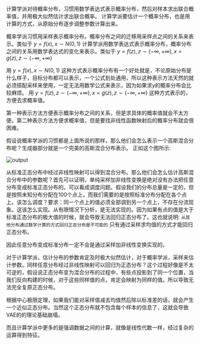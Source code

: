计算学派对待概率分布，习惯用数学表达式表示概率分布，然后对样本求出联合概率值，并用极大似然估计求出联合概率。
计算学派要估计一个概率分布，也是用计算的方式，从原始分布逐步调整参数计算出来。

概率学派习惯用采样表示概率分布。概率分布之间的迁移用采样点之间的关系来表示。类似于 $y=f(x),x\sim N(0,1)$
计算学派用数学表达式表示概率分布，概率分布之间的关系用数学表达式的变化来表示。类似于 $y=f(z),z\sim (-\infty,+\infty),x=g(z),z\sim (-\infty,+\infty)$

用 $y=f(x),x\sim N(0,1)$ 这种方式表示概率分布有一个好处就是，不论原始分布是什么样子，目标分布都可以表示，一个公式到处通用，所以这种表示方法天然的就必须搭配采样来使用，一定无法用数学公式来表示，因为如果求y的概率分布会比较麻烦。 用 $y=f(z),z\sim (-\infty,+\infty),x=g(z),z\sim (-\infty,+\infty)$ 这种方式表示的，方便去求概率值。

第一种表示方法方便表示概率分布之间的关系，但是求具体的概率值就会不太方便。第二种表示方法方便求概率值，但是要找非线性函数映射后的概率分布就会很困难。

假设说概率学派的习惯都是上面所说的那样，那么他们会怎么表示一个高斯混合分布呢？生成器部分就是一个完美的高斯混合分布表示。
正如这个图所示:

![output](https://github.com/xmu-hph/note/assets/155121366/3b46a049-09cb-4759-8b08-13ed888763cd)

从标准正态分布中经过非线性映射可以得到混合分布。那么他们会怎么估计高斯混合分布中的参数呢？首先可以证明，单纯采样加非线性变换是绝对没有办法把任意分布变成标准正态分布的。可以看成调度问题。假设我们的分布总量是一定的，但是按照未知分布分配在100个点上，而我们需要的是按照标准分布分配在各个点上。该怎么调度？要求：同一个点上的值必须全部调到另一个点上，不存在分流现象。这该怎么实现。从有限情况下分析，是无法实现的。因为如果有点的值是大于标准正态分布的极大值的时候，就会导致无法回归正态分布了。这也就说明: `从其他分布通过数学计算的方式回归正态分布是不可能的` 只有通过采样求均值的方式才能回归正态分布。

因此任意分布变成标准分布一定不会是通过采样加非线性变换实现的。

对于计算学派，估计分布的参数肯定及时极大似然估计，对于概率学派，采样来估计参数。同样任意分布经过非线性映射可以回归为正态分布？这个过程好像是不太可逆的，假设说正态分布变为混合分布的过程中，有些点投影到了同一个位置，当我们反向构建的时候，对于这些同样值的点，肯定会映射为同样的值。所以导致无法完全复原正态分布。

根据中心极限定理，如果我们能对采样值减去均值然后除以标准差的话，就会产生一个近似正态分布。当然这个正态分布就不包含每个样本的信息了，这就会导致VAE的的理论基础崩塌。

而且计算学派中更多的是强调数据之间的计算，就像是线性代数一样，经过复杂的运算得到特征。
